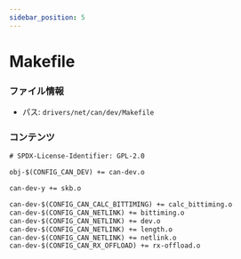 ```yaml
---
sidebar_position: 5
---
```

# Makefile

### ファイル情報

- パス: `drivers/net/can/dev/Makefile`

### コンテンツ

```txt
# SPDX-License-Identifier: GPL-2.0

obj-$(CONFIG_CAN_DEV) += can-dev.o

can-dev-y += skb.o

can-dev-$(CONFIG_CAN_CALC_BITTIMING) += calc_bittiming.o
can-dev-$(CONFIG_CAN_NETLINK) += bittiming.o
can-dev-$(CONFIG_CAN_NETLINK) += dev.o
can-dev-$(CONFIG_CAN_NETLINK) += length.o
can-dev-$(CONFIG_CAN_NETLINK) += netlink.o
can-dev-$(CONFIG_CAN_RX_OFFLOAD) += rx-offload.o

```
